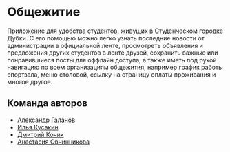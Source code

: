 # Общежитие
Приложение для удобства студентов, живущих в Студенческом городке Дубки. С его помощью можно легко узнать последние новости от администрации в официальной ленте, просмотреть объявления и предложения других студентов в ленте друзей, сохранить важные или понравившиеся посты для оффлайн доступа, а также иметь под рукой навигацию по всем организациям общежития, например график работы спортзала, меню столовой, ссылку на страницу оплаты проживания и многое другое.

## Команда авторов

- [Александр Галанов](https://github.com/AlexStanchenko)
- [Илья Кусакин](https://github.com/IlyaKusakin)
- [Дмитрий Кочик](https://github.com/dakochik)
- [Анастасия Овчинникова](https://github.com/ytken)
